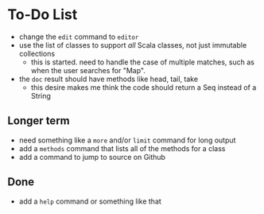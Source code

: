 To-Do List
==========

- change the `edit` command to `editor`
- use the list of classes to support *all* Scala classes,
  not just immutable collections
    - this is started. need to handle the case of multiple matches,
        such as when the user searches for "Map".
- the `doc` result should have methods like head, tail, take
    - this desire makes me think the code should return a Seq 
      instead of a String

Longer term
-----------
- need something like a `more` and/or `limit` command for long output
- add a `methods` command that lists all of the methods for a class
- add a command to jump to source on Github

Done
----
- add a `help` command or something like that

